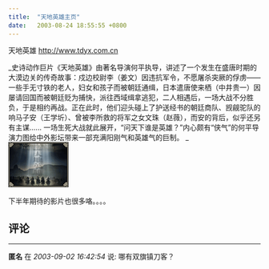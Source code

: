 ```yaml
---
title:  "天地英雄主页"
date:   2003-08-24 18:55:55 +0800
---
```


天地英雄 http://www.tdyx.com.cn

_史诗动作巨片《天地英雄》由著名导演何平执导，讲述了一个发生在盛唐时期的大漠边关的传奇故事：戍边校尉李（姜文）因违抗军令，不愿屠杀突厥的俘虏――一些手无寸铁的老人，妇女和孩子而被朝廷通缉，日本遣唐使来栖（中井贵一）因屡请回国而被朝廷贬为捕快，派往西域缉拿逃犯，二人相遇后，一场大战不分胜负，于是相约再战。正在此时，他们迎头碰上了护送经书的朝廷商队、觊觎驼队的响马子安（王学圻）、曾被李所救的将军之女文珠（赵薇），而安的背后，似乎还另有主谋...... 一场生死大战就此展开，“问天下谁是英雄？”内心颇有“侠气”的何平导演力图给中外影坛带来一部充满阳刚气和英雄气的巨制。 _  
![](/images/2011/movie/tdyx.gif)  

下半年期待的影片也很多咯。。。。  


## 评论

*****
**匿名** 在 *2003-09-02 16:42:54* 说: 哪有双旗镇刀客？

